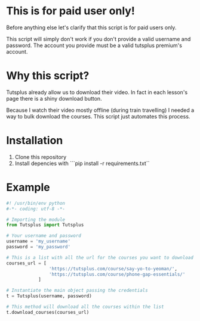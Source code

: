 This is for paid user only!
===========================

Before anything else let's clarify that this script is  for paid users only.

This script will simply don't work if you don't provide a valid username and password. The account you provide must be a valid tutsplus premium's account.

Why this script?
================

Tutsplus already allow us to download their video. In fact in each lesson's page there is a shiny download button.

Because I watch their video mostly offline (during train travelling) I needed a way to bulk download the courses. This script just automates this process.

Installation
=============

1. Clone this repository
2. Install depencies with ```pip install -r requirements.txt``


Example
========

```py
#! /usr/bin/env python
#-*- coding: utf-8 -*-

# Importing the module
from Tutsplus import Tutsplus

# Your username and password
username = 'my_username'
password = 'my_password'

# This is a list with all the url for the courses you want to download
courses_url = [
                'https://tutsplus.com/course/say-yo-to-yeoman/',
                'https://tutsplus.com/course/phone-gap-essentials/'
            ]

# Instantiate the main object passing the credentials
t = Tutsplus(username, password)

# This method will download all the courses within the list
t.download_courses(courses_url)
```

